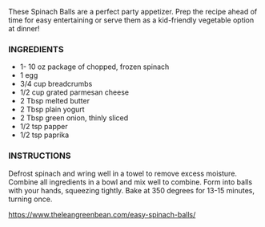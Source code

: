 These Spinach Balls are a perfect party appetizer. Prep the recipe ahead of time for easy entertaining or serve them as a kid-friendly vegetable option at dinner!

### INGREDIENTS
- 1- 10	oz package of chopped, frozen spinach
- 1	egg
- 3/4	cup breadcrumbs
- 1/2	cup grated parmesan cheese
- 2	Tbsp melted butter
- 2	Tbsp plain yogurt
- 2	Tbsp green onion, thinly sliced
- 1/2	tsp papper
- 1/2	tsp paprika

### INSTRUCTIONS
Defrost spinach and wring well in a towel to remove excess moisture.
Combine all ingredients in a bowl and mix well to combine.
Form into balls with your hands, squeezing tightly.
Bake at 350 degrees for 13-15 minutes, turning once.

https://www.theleangreenbean.com/easy-spinach-balls/